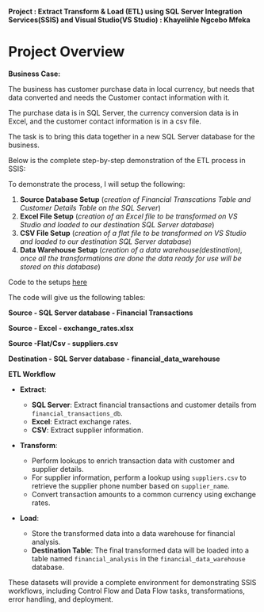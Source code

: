 **Project : Extract Transform & Load (ETL) using SQL Server Integration Services(SSIS) and Visual Studio(VS Studio) : Khayelihle Ngcebo Mfeka**

# Project Overview

**Business Case:**

The business has customer purchase data in local currency, but needs that data converted and needs the Customer contact information with it.

The purchase data is in SQL Server, the currency conversion data is in Excel, and the customer contact information is in a csv file.

The task is to bring this data together in a new SQL Server database for the business.

Below is the complete step-by-step demonstration of the ETL process in SSIS:

To demonstrate the process, I will setup the following:

  1. **Source Database Setup** (*creation of Financial Transcations Table and Customer Details Table on the SQL Server*)
  2. **Excel File Setup** (*creation of an Excel file to be transformed on VS Studio and loaded to our destination SQL Server database*)
  3. **CSV File Setup** (*creation of a flat file to be transformed on VS Studio and loaded to our destination SQL Server database*)
  4. **Data Warehouse Setup** (*creation of a data warehouse(destination), once all the transformations are done the data ready for use will be stored on this database*)

Code to the setups [here]()

The code will give us the following tables:

**Source - SQL Server database - Financial Transactions**

**Source - Excel - exchange_rates.xlsx**

**Source -Flat/Csv - suppliers.csv**

**Destination - SQL Server database - financial_data_warehouse**



**ETL Workflow**

- **Extract**:
  - **SQL Server**: Extract financial transactions and customer details from `financial_transactions_db`.
  - **Excel**: Extract exchange rates.
  - **CSV**: Extract supplier information.

- **Transform**:
  - Perform lookups to enrich transaction data with customer and supplier details.
  - For supplier information, perform a lookup using `suppliers.csv` to retrieve the supplier phone number based on `supplier_name`.
  - Convert transaction amounts to a common currency using exchange rates.

- **Load**:
  - Store the transformed data into a data warehouse for financial analysis.
  - **Destination Table**: The final transformed data will be loaded into a table named `financial_analysis` in the `financial_data_warehouse` database.

These datasets will provide a complete environment for demonstrating SSIS workflows, including Control Flow and Data Flow tasks, transformations, error handling, and deployment. 





